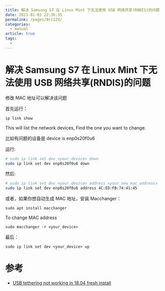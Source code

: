 ```yaml
---
title: 解决 Samsung S7 在 Linux Mint 下无法使用 USB 网络共享(RNDIS)的问题
date: 2021-01-01 22:36:35
permalink: /pages/8cc12d/
categories: 
  - manual
article: true
tags: 
  - 
---
```

# 解决 Samsung S7 在 Linux Mint 下无法使用 USB 网络共享(RNDIS)的问题

修改 MAC 地址可以解决该问题

首先运行：

`ip link show`

This will list the network devices, Find the one you want to change.

比如有问题的设备是 device is enp0s20f0u6

运行:

```sh
# sudo ip link set dev <your_device> down
sudo ip link set dev enp0s20f0u6 down
```

然后:

```sh
# sudo ip link set dev <your_device> address <your_new_mac_address>
sudo ip link set dev enp0s20f0u6 address 4C:ED:FB:74:41:45
```

或者，如果你想自动生成 MAC 地址，安装 Macchanger：

`sudo apt install macchanger`

To change MAC address

`sudo macchanger -r <your_device>`

最后：

`sudo ip link set dev <your_device> up`

# 参考

- [USB tethering not working in 18.04 fresh install](https://askubuntu.com/a/1160490)
